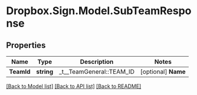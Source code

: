 # Dropbox.Sign.Model.SubTeamResponse

## Properties

Name | Type | Description | Notes
------------ | ------------- | ------------- | -------------
**TeamId** | **string** |  _t__TeamGeneral::TEAM_ID  | [optional] **Name** | **string** |  _t__TeamGeneral::NAME  | [optional] 

[[Back to Model list]](../README.md#documentation-for-models) [[Back to API list]](../README.md#documentation-for-api-endpoints) [[Back to README]](../README.md)

